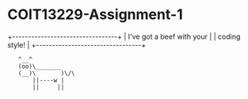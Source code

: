 # COIT13229-Assignment-1



  +---------------------------------+
  | I've got a beef with your       |
  | coding style!                   |
  +---------------------------------+

       ^__^                             
       (oo)\_______                   
       (__)\       )\/\             
           ||----w |           
           ||     ||  
